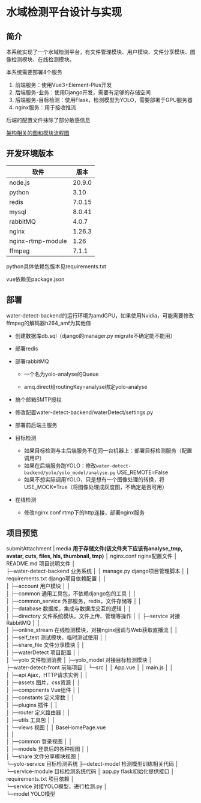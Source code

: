 # 水域检测平台设计与实现

## 简介

本系统实现了一个水域检测平台，有文件管理模块、用户模块、文件分享模块、图像检测模块、在线检测模块。

本系统需要部署4个服务

1. 前端服务：使用Vue3+Element-Plus开发
2. 后端服务-业务：使用Django开发，需要有足够的存储空间
3. 后端服务-目标检测：使用Flask，检测模型为YOLO，需要部署于GPU服务器
4. nginx服务：用于接收推流

后端的配置文件抹除了部分敏感信息

[架构相关的图和模块流程图](https://gcnre8ma7k2f.feishu.cn/wiki/Rz4XwB6wbiK81Ok85CAcqkNxnWg)



## 开发环境版本

| 软件    | 版本   |
| ------- | ------ |
| node.js | 20.9.0 |
| python  | 3.10   |
| redis | 7.0.15|
| mysql | 8.0.41 |
| rabbitMQ| 4.0.7 |
|nginx| 1.26.3 |
|nginx-rtmp-module| 1.26 |
|ffmpeg| 7.1.1 |

python具体依赖包版本见requirements.txt

vue依赖见package.json



## 部署

water-detect-backend的运行环境为amdGPU，如果使用Nvidia，可能需要修改ffmpeg的解码器h264_amf为其他值

- 创建数据库db.sql（django的manager.py migrate不确定能不能用）
- 部署redis
- 部署rabbitMQ

    - 一个名为yolo-analyse的Queue

    - amq.direct给routingKey=analyse绑定yolo-analyse
- 搞个邮箱SMTP授权
- 修改配置water-detect-backend/waterDetect/settings.py
- 部署前后端主服务
- 目标检测
    - 如果目标检测与主后端服务不在同一台机器上：部署目标检测服务（配置调用IP）
    - 如果在后端服务跑YOLO：修改`water-detect-backend/yolo/yolo_model/analyse.py` USE_REMOTE=False
    - 如果不想实际调用YOLO，只是想有一个图像处理的转换，将USE_MOCK=True（将图像处理成灰度图，不确定是否可用）
- 在线检测
    - 修改nginx.conf rtmp下的http连接，部署nginx服务



## 项目预览

submitAttachment
|  media 		  **用于存储文件(该文件夹下应该有analyse_tmp, avatar, cuts, files, hls, thumbnail, tmp)**
│  nginx.conf		nginx配置文件
│  README.md		项目说明文件
│  
├─water-detect-backend	业务系统
│  │  manage.py		django项目管理脚本
│  │  requirements.txt	django项目依赖配置
│  │  
│  ├─account			用户模块
│  │          
│  ├─common			通用工具包，不依赖django包的工具
│  │          
│  ├─common_service		外部服务，redis，文件存储等
│  │          
│  ├─database		数据库，集成与数据库交互的逻辑
│  │          
│  ├─directory		文件系统模块，文件上传、管理等操作
│  │  ├─service		对接RabbitMQ
│  │          
│  ├─online_stream		在线检测模块，对接nginx回调与Web获取直播流
│  │          
│  ├─self_test		测试模块，临时测试使用
│  │          
│  ├─share_file		文件分享模块
│  │          
│  ├─waterDetect		项目配置
│  │          
│  └─yolo			文件检测消费
│      ├─yolo_model		对接目标检测模块
│              
├─water-detect-front		前端项目
│  └─src
│      │  App.vue
│      │  main.js
│      │  
│      ├─api			Ajax，HTTP请求实例
│      │      
│      ├─assets		图片，css资源
│      │              
│      ├─components		Vue组件
│      │          
│      ├─constants		定义常数
│      │      
│      ├─plugins		插件
│      │      
│      ├─router		定义路由器
│      │      
│      ├─utils		工具包
│      │      
│      └─views		视图
│          │  BaseHomePage.vue	
│          │  
│          ├─common		登录视图
│          │      
│          ├─models		登录后的各种视图
│          │      
│          └─share		文件分享模块视图
│                  
└─yolo-service		目标检测系统
    ├─detect-model		检测模型训练相关代码
    │      
    └─service-module		目标检测系统代码
        │  app.py		flask初始化提供接口
        │  requirements.txt	项目依赖
        │  
        └─service		对接YOLO模型，进行检测.py
            │  
            └─model		YOLO模型
                    